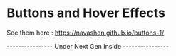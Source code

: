 # Buttons and Hover Effects

See them here : https://navashen.github.io/buttons-1/


---------------- Under Next Gen Inside ----------------
